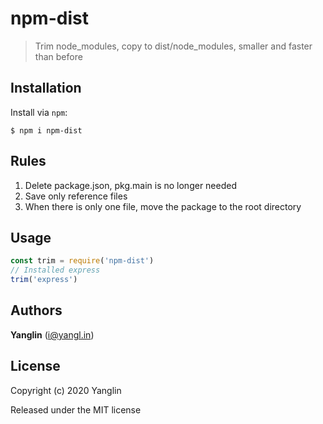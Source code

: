 # npm-dist
> Trim node_modules, copy to dist/node_modules, smaller and faster than before

## Installation

Install via `npm`:

```
$ npm i npm-dist
```

## Rules

1. Delete package.json, pkg.main is no longer needed
2. Save only reference files
3. When there is only one file, move the package to the root directory

## Usage

``` js
const trim = require('npm-dist')
// Installed express
trim('express')
```

## Authors

**Yanglin** ([i@yangl.in](mailto:mail@yanglin.me))


## License

Copyright (c) 2020 Yanglin

Released under the MIT license
